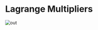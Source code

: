 # Lagrange Multipliers

![out](https://github.com/ventolotl/LagrangeMultipliers/assets/43090398/691e29f6-d81b-4b8d-a106-9ea1bf55ad4a)
